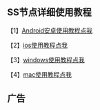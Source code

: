 

## SS节点详细使用教程

【1】[Android安卓使用教程点我](https://github.com/shadowrocketHelp/help/wiki/android%E4%BD%BF%E7%94%A8%E6%95%99%E7%A8%8B)

【2】[ios使用教程点我](https://github.com/shadowrocketHelp/help/wiki/ios%E4%BD%BF%E7%94%A8%E6%95%99%E7%A8%8B)

【3】[windows使用教程点我](https://github.com/shadowrocketHelp/help/wiki/windows%E4%BD%BF%E7%94%A8%E6%95%99%E7%A8%8B)

【4】[mac使用教程点我](https://github.com/shadowrocketHelp/help/wiki/mac%E4%BD%BF%E7%94%A8%E6%95%99%E7%A8%8B)

## 广告

